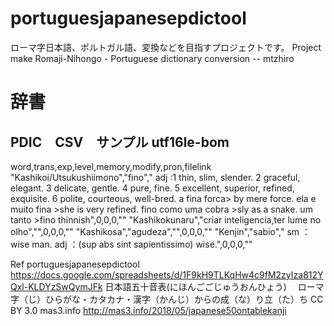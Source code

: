 # portuguesjapanesepdictool
ローマ字日本語、ポルトガル語、変換などを目指すプロジェクトです。
Project make Romaji-Nihongo - Portuguese dictionary conversion
  -- mtzhiro 

# 辞書

## PDIC　CSV　サンプル utf16le-bom

 word,trans,exp,level,memory,modify,pron,filelink
"Kashikoi/Utsukushiimono","fino"," adj :1 thin, slim, slender. 2 graceful, elegant. 3 delicate, gentle. 4 pure, fine. 5 excellent, superior, refined, exquisite. 6 polite, courteous, well-bred. 
a fina forca> by mere force. 
ela e muito fina >she is very refined. 
fino como uma cobra >sly as a snake. 
um tanto >fino thinnish",0,0,0,""
"Kashikokunaru","criar inteligencia,ter lume no olho","",0,0,0,""
"Kashikosa","agudeza","",0,0,0,""
"Kenjin","sabio"," sm ：wise man.
  adj ：(sup abs sint sapientissimo) wise.",0,0,0,""

Ref
portuguesjapanesepdictool
https://docs.google.com/spreadsheets/d/1F9kH9TLKqHw4c9fM2zyIza812YQxl-KLDYzSwQymJFk
日本語五十音表(にほんごごじゅうおんひょう) 　ローマ字（じ）ひらがな・カタカナ・漢字（かんじ）からの成（な）り立（た）ち
  CC BY 3.0 mas3.info
http://mas3.info/2018/05/japanese50ontablekanji
